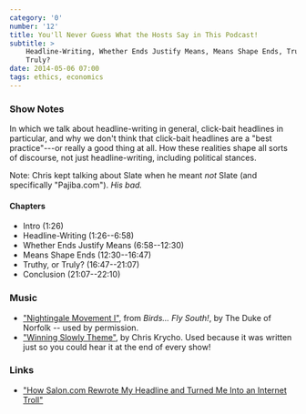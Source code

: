 ```yaml
---
category: '0'
number: '12'
title: You'll Never Guess What the Hosts Say in This Podcast!
subtitle: >
    Headline-Writing, Whether Ends Justify Means, Means Shape Ends, Truthy, or
    Truly?
date: 2014-05-06 07:00
tags: ethics, economics
---
```


### Show Notes

In which we talk about headline-writing in general, click-bait headlines in
particular, and why we don't think that click-bait headlines are a "best
practice"---or really a good thing at all. How these realities shape all sorts
of discourse, not just headline-writing, including political stances.

Note: Chris kept talking about Slate when he meant *not* Slate (and specifically
"Pajiba.com"). *His bad.*

#### Chapters

  - Intro (1:26)
  - Headline-Writing (1:26--6:58)
  - Whether Ends Justify Means (6:58--12:30)
  - Means Shape Ends (12:30--16:47)
  - Truthy, or Truly? (16:47--21:07)
  - Conclusion (21:07--22:10)

### Music

  - ["Nightingale Movement I"][mvt I], from _Birds... Fly South!_, by The Duke
    of Norfolk -- used by permission.
  - ["Winning Slowly Theme"](//soundcloud.com/chriskrycho/winning-slowly),
    by Chris Krycho. Used because it was written just so you could hear it at
    the end of every show!

[mvt I]: //thedukeofnorfolk.bandcamp.com/album/birds-fly-south

### Links

  - ["How Salon.com Rewrote My Headline and Turned Me Into an Internet Troll"][troll]

[troll]: //www.pajiba.com/think_pieces/how-saloncom-rewrote-my-headline-and-turned-me-into-an-internet-troll.php
